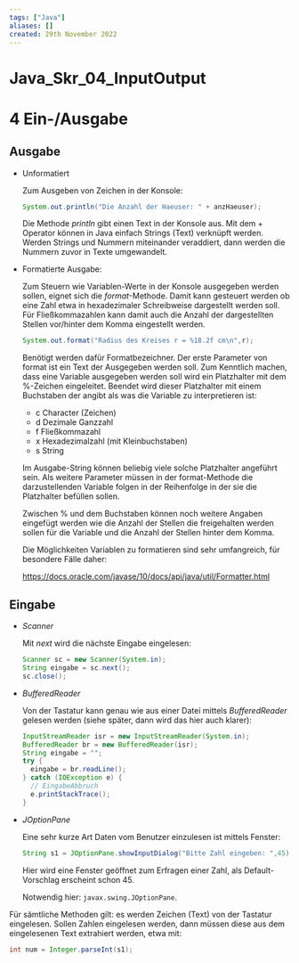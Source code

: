 ```yaml
---
tags: ["Java"]
aliases: []
created: 29th November 2022
---
```


# Java_Skr_04_InputOutput

4 Ein-/Ausgabe
====================

## Ausgabe

- Unformatiert

  Zum Ausgeben von Zeichen in der Konsole:

  ```java
  System.out.println("Die Anzahl der Haeuser: " + anzHaeuser);
  ```

  Die Methode *println* gibt einen Text in der Konsole aus. Mit dem + Operator können in Java einfach Strings (Text) verknüpft werden. Werden Strings und Nummern miteinander veraddiert, dann werden die Nummern zuvor in Texte umgewandelt.

- Formatierte Ausgabe:

  Zum Steuern wie Variablen-Werte in der Konsole ausgegeben werden sollen, eignet sich die *format*-Methode. Damit kann gesteuert werden ob eine Zahl etwa in hexadezimaler Schreibweise dargestellt werden soll. Für Fließkommazahlen kann damit auch die Anzahl der dargestellten Stellen vor/hinter dem Komma eingestellt werden.

  ```java
  System.out.format("Radius des Kreises r = %18.2f cm\n",r);
  ```

  Benötigt werden dafür Formatbezeichner. Der erste Parameter von format ist ein Text der Ausgegeben werden soll. Zum Kenntlich machen, dass eine Variable ausgegeben werden soll wird ein Platzhalter mit dem %-Zeichen eingeleitet. Beendet wird dieser Platzhalter mit einem Buchstaben der angibt als was die Variable zu interpretieren ist:

  - c Character (Zeichen)
  - d Dezimale Ganzzahl
  - f Fließkommazahl
  - x Hexadezimalzahl (mit Kleinbuchstaben)
  - s String

  Im Ausgabe-String können beliebig viele solche Platzhalter angeführt sein. Als weitere Parameter müssen in der format-Methode die darzustellenden Variable folgen in der Reihenfolge in der sie die Platzhalter befüllen sollen.

  Zwischen % und dem Buchstaben können noch weitere Angaben eingefügt werden wie die Anzahl der Stellen die freigehalten werden sollen für die Variable und die Anzahl der Stellen hinter dem Komma.

  Die Möglichkeiten Variablen zu formatieren sind sehr umfangreich, für besondere Fälle daher:

  <https://docs.oracle.com/javase/10/docs/api/java/util/Formatter.html>

## Eingabe

- *Scanner*

  Mit *next* wird die nächste Eingabe eingelesen:

  ```java
  Scanner sc = new Scanner(System.in);
  String eingabe = sc.next();
  sc.close();
  ```

- *BufferedReader*

  Von der Tastatur kann genau wie aus einer Datei mittels *BufferedReader* gelesen werden (siehe später, dann wird das hier auch klarer):

  ```java
  InputStreamReader isr = new InputStreamReader(System.in);
  BufferedReader br = new BufferedReader(isr);
  String eingabe = "";
  try {
    eingabe = br.readLine();
  } catch (IOException e) {
    // EingabeAbbruch
    e.printStackTrace();
  }
  ```

- *JOptionPane*

  Eine sehr kurze Art Daten vom Benutzer einzulesen ist mittels Fenster:

  ```java
  String s1 = JOptionPane.showInputDialog("Bitte Zahl eingeben: ",45);
  ```

  Hier wird eine Fenster geöffnet zum Erfragen einer Zahl, als Default-Vorschlag erscheint schon 45.

  Notwendig hier: `javax.swing.JOptionPane`.

Für sämtliche Methoden gilt: es werden Zeichen (Text) von der Tastatur eingelesen. Sollen Zahlen eingelesen werden, dann müssen diese aus dem eingelesenen Text extrahiert werden, etwa mit:

```java
int num = Integer.parseInt(s1);
```

